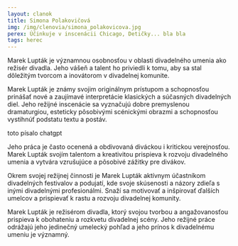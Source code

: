 ```yaml
---
layout: clanok
title: Simona Polakovičová
img: /img/clenovia/simona_polakovicova.jpg
perex: Účinkuje v inscenácii Chicago, Detičky... bla bla
tags: herec
---
```


Marek Lupták je významnou osobnosťou v oblasti divadelného umenia ako režisér divadla. Jeho vášeň a talent ho priviedli k tomu, aby sa stal dôležitým tvorcom a inovátorom v divadelnej komunite.

Marek Lupták je známy svojim originálnym prístupom a schopnosťou prinášať nové a zaujímavé interpretácie klasických a súčasných divadelných diel. Jeho režijné inscenácie sa vyznačujú dobre premyslenou dramaturgiou, esteticky pôsobivými scénickými obrazmi a schopnosťou vystihnúť podstatu textu a postáv.

toto písalo chatgpt

Jeho práca je často ocenená a obdivovaná diváckou i kritickou verejnosťou. Marek Lupták svojím talentom a kreativitou prispieva k rozvoju divadelného umenia a vytvára vzrušujúce a pôsobivé zážitky pre divákov.

Okrem svojej režijnej činnosti je Marek Lupták aktívnym účastníkom divadelných festivalov a podujatí, kde svoje skúsenosti a názory zdieľa s inými divadelnými profesionálmi. Snaží sa motivovať a inšpirovať ďalších umelcov a prispievať k rastu a rozvoju divadelnej komunity.

Marek Lupták je režisérom divadla, ktorý svojou tvorbou a angažovanosťou prispieva k obohateniu a rozkvetu divadelnej scény. Jeho režijné práce odrážajú jeho jedinečný umelecký pohľad a jeho prínos k divadelnému umeniu je významný.
